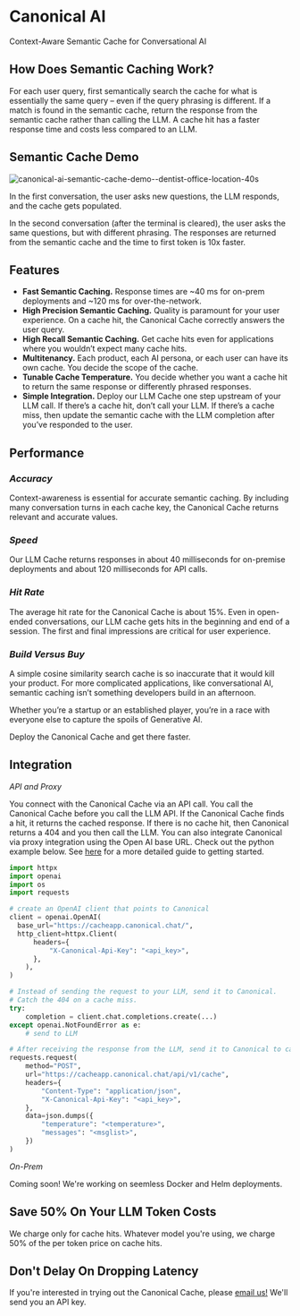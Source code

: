 # Canonical AI

Context-Aware Semantic Cache for Conversational AI

## How Does Semantic Caching Work?

For each user query, first semantically search the cache for what is essentially the same query – even if the query phrasing is different. If a match is found in the semantic cache, return the response from the semantic cache rather than calling the LLM. A cache hit has a faster response time and costs less compared to an LLM.

## Semantic Cache Demo

![canonical-ai-semantic-cache-demo--dentist-office-location-40s](https://github.com/Canonical-AI-Inc/canonical/assets/640297/91116289-d86e-4f96-8057-ea987525e39d)

In the first conversation, the user asks new questions, the LLM responds, and the cache gets populated. 

In the second conversation (after the terminal is cleared), the user asks the same questions, but with different phrasing. The responses are returned from the semantic cache and the time to first token is 10x faster.

## Features

- **Fast Semantic Caching.** Response times are ~40 ms for on-prem deployments and ~120 ms for over-the-network. 
- **High Precision Semantic Caching.** Quality is paramount for your user experience. On a cache hit, the Canonical Cache correctly answers the user query. 
- **High Recall Semantic Caching.** Get cache hits even for applications where you wouldn’t expect many cache hits. 
- **Multitenancy.** Each product, each AI persona, or each user can have its own cache. You decide the scope of the cache.
- **Tunable Cache Temperature.** You decide whether you want a cache hit to return the same response or differently phrased responses.
- **Simple Integration.** Deploy our LLM Cache one step upstream of your LLM call. If there’s a cache hit, don’t call your LLM. If there’s a cache miss, then update the semantic cache with the LLM completion after you’ve responded to the user.

## Performance

### _Accuracy_ 

Context-awareness is essential for accurate semantic caching. By including many conversation turns in each cache key, the Canonical Cache returns relevant and accurate values.

### _Speed_

Our LLM Cache returns responses in about 40 milliseconds for on-premise deployments and about 120 milliseconds for API calls. 

### _Hit Rate_

The average hit rate for the Canonical Cache is about 15%. Even in open-ended conversations, our LLM cache gets hits in the beginning and end of a session. The first and final impressions are critical for user experience.

### _Build Versus Buy_

A simple cosine similarity search cache is so inaccurate that it would kill your product. For more complicated applications, like conversational AI, semantic caching isn’t something developers build in an afternoon. 

Whether you’re a startup or an established player, you’re in a race with everyone else to capture the spoils of Generative AI. 

Deploy the Canonical Cache and get there faster.

## Integration

_API and Proxy_

You connect with the Canonical Cache via an API call. You call the Canonical Cache before you call the LLM API. If the Canonical Cache finds a hit, it returns the cached response. If there is no cache hit, then Canonical returns a 404 and you then call the LLM. You can also integrate Canonical via proxy integration using the Open AI base URL. Check out the python example below. See [here](https://github.com/Canonical-AI-Inc/canonical/tree/main/examples) for a more detailed guide to getting started.

```python
import httpx
import openai
import os
import requests

# create an OpenAI client that points to Canonical
client = openai.OpenAI(
  base_url="https://cacheapp.canonical.chat/",
  http_client=httpx.Client(
      headers={
          "X-Canonical-Api-Key": "<api_key>",
      },
    ),
)

# Instead of sending the request to your LLM, send it to Canonical.
# Catch the 404 on a cache miss.
try:
    completion = client.chat.completions.create(...)
except openai.NotFoundError as e:
    # send to LLM

# After receiving the response from the LLM, send it to Canonical to cache it.
requests.request(
    method="POST",
    url="https://cacheapp.canonical.chat/api/v1/cache",
    headers={
        "Content-Type": "application/json",
        "X-Canonical-Api-Key": "<api_key>",
    },
    data=json.dumps({
        "temperature": "<temperature>",
        "messages": "<msglist>",
    })
)
```

_On-Prem_

Coming soon! We're working on seemless Docker and Helm deployments.

## Save 50% On Your LLM Token Costs

We charge only for cache hits. Whatever model you're using, we charge 50% of the per token price on cache hits.

## Don't Delay On Dropping Latency

If you're interested in trying out the Canonical Cache, please [email us!](mailto:hello@canonical.chat) We'll send you an API key. 
